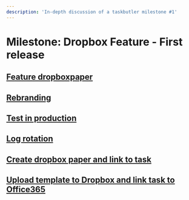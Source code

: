 ```yaml
---
description: 'In-depth discussion of a taskbutler milestone #1'
---
```


# Milestone: Dropbox Feature - First release

##  [Feature dropboxpaper](https://github.com/6uhrmittag/taskbutler/pull/60)

##  [Rebranding](https://github.com/6uhrmittag/taskbutler/issues/14)

##  [Test in production](https://github.com/6uhrmittag/taskbutler/issues/27)

##  [Log rotation](https://github.com/6uhrmittag/taskbutler/issues/25)

##  [Create dropbox paper and link to task](https://github.com/6uhrmittag/taskbutler/issues/20)

##  [Upload template to Dropbox and link task to Office365](https://github.com/6uhrmittag/taskbutler/issues/19)

